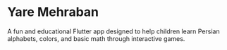 # Yare Mehraban

A fun and educational Flutter app designed to help children learn Persian alphabets, colors, and basic math through interactive games.
